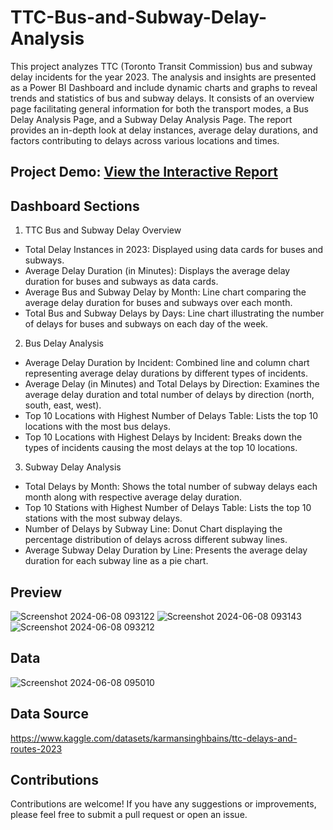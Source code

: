 # TTC-Bus-and-Subway-Delay-Analysis

This project analyzes TTC (Toronto Transit Commission)  bus and subway delay incidents for the year 2023. The analysis and insights are presented as a Power BI Dashboard and include dynamic charts and graphs to reveal trends and statistics of bus and subway delays. It consists of an overview page facilitating general information for both the transport modes, a Bus Delay Analysis Page, and a Subway Delay Analysis Page. The report provides an in-depth look at delay instances, average delay durations, and factors contributing to delays across various locations and times.

## Project Demo: [View the Interactive Report](https://app.powerbi.com/groups/me/reports/5fc8ab26-2291-45bf-be7f-4103e99784c1/ReportSection?experience=power-bi)

## Dashboard Sections

1. TTC Bus and Subway Delay Overview
- Total Delay Instances in 2023: Displayed using data cards for buses and subways.
- Average Delay Duration (in Minutes): Displays the average delay duration for buses and subways as data cards.
- Average Bus and Subway Delay by Month: Line chart comparing the average delay duration for buses and subways over each month.
- Total Bus and Subway Delays by Days: Line chart illustrating the number of delays for buses and subways on each day of the week.

2. Bus Delay Analysis
- Average Delay Duration by Incident: Combined line and column chart representing average delay durations by different types of incidents.
- Average Delay (in Minutes) and Total Delays by Direction: Examines the average delay duration and total number of delays by direction (north, south, east, west).
- Top 10 Locations with Highest Number of Delays Table: Lists the top 10 locations with the most bus delays.
- Top 10 Locations with Highest Delays by Incident: Breaks down the types of incidents causing the most delays at the top 10 locations.

3. Subway Delay Analysis
- Total Delays by Month: Shows the total number of subway delays each month along with respective average delay duration.
- Top 10 Stations with Highest Number of Delays Table: Lists the top 10 stations with the most subway delays.
- Number of Delays by Subway Line: Donut Chart displaying the percentage distribution of delays across different subway lines.
- Average Subway Delay Duration by Line: Presents the average delay duration for each subway line as a pie chart.

## Preview

![Screenshot 2024-06-08 093122](https://github.com/Dhruvi111/TTC-Bus-and-Subway-Delay-Analysis/assets/121675002/467d4193-0432-414e-bd4c-e1057f83b537)
![Screenshot 2024-06-08 093143](https://github.com/Dhruvi111/TTC-Bus-and-Subway-Delay-Analysis/assets/121675002/2f57d234-54b4-4c4f-9897-4bfd654c8a85)
![Screenshot 2024-06-08 093212](https://github.com/Dhruvi111/TTC-Bus-and-Subway-Delay-Analysis/assets/121675002/0fb2639d-67be-4d4a-9d65-00908739678a)

## Data

![Screenshot 2024-06-08 095010](https://github.com/Dhruvi111/TTC-Bus-and-Subway-Delay-Analysis/assets/121675002/ae610ce3-a942-48c0-8b30-991fb5997849)

## Data Source
https://www.kaggle.com/datasets/karmansinghbains/ttc-delays-and-routes-2023

## Contributions
Contributions are welcome! If you have any suggestions or improvements, please feel free to submit a pull request or open an issue.

